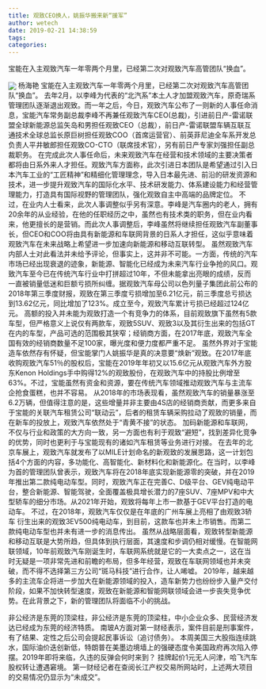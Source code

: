 ```yaml
---
title: 观致CEO换人，姚振华搬来新“援军”
author: wetech
date: 2019-02-21 14:38:59
tags: 
categories: 
---
```

宝能在入主观致汽车一年零两个月里，已经第二次对观致汽车高管团队“换血”。
<!-- more -->
<img align="center" border="0" src="https://imgcdn.yicai.com/uppics/images/2019/02/4f99d13229ff4b813817a287e524b11c.jpg" />
杨海艳
宝能在入主观致汽车一年零两个月里，已经第二次对观致汽车高管团队“换血”。
去年2月，以李峰为代表的“北汽系”本土人才加盟观致汽车，原奇瑞系管理团队逐渐退出观致。而一年之后，今日，观致汽车公布了一则新的人事任命消息，宝能汽车常务副总裁李峰不再兼任观致汽车CEO(总裁)，引进前日产-雷诺联盟全球新能源总监矢岛和男担任观致CEO（总裁），前日产-雷诺联盟车辆互联互通技术全球总监长原巨树担任观致COO（首席运营官）、前英菲尼迪全车系开发总负责人平井敏郎担任观致CO-CTO（联席技术官），另有前日产专家刘强担任副总裁职务。
在完成此次人事任命后，未来观致汽车在经营和技术领域的主要决策者都将由日系外来人才担任。观致汽车方面称，此次引进日本团队是希望通过引入日本汽车工业的“工匠精神”和精细化管理理念，导入日本最先进、前沿的研发资源和技术，进一步提升观致汽车的国际化水平、技术研发能力、体系建设能力和经营管理能力，打造具有国际视野的管理团队，强化观致自主中高端的品牌定位。
不过，在业内人士看来，此次人事调整似乎另有深意。李峰是汽车圈内的老人，拥有20余年的从业经验，在他的任职经历之中，虽然也有技术类的职务，但在业内看来，他更擅长的是营销。而此次人事调整后，李峰虽然将继续担任观致汽车副董事长，但CEO和COO将由具有新能源和车联网背景的日系人才担任，这似乎意味着观致汽车在未来战略上希望进一步加速向新能源和移动互联转型。
虽然观致汽车内部人士对此看法并未给予评论，但事实上，这并非不可能。一方面，传统的汽车市场已经出现衰退的迹象，新能源、智能化已经成为未来汽车行业争抢的风口。观致汽车至今已在传统汽车行业中打拼超过10年，不但未能拿出亮眼的成绩，反而一直被销量低迷和巨额亏损所纠缠。据观致汽车母公司以色列量子集团此前公布的2018年第三季度财报，观致在第三季度亏损增加至6.21亿元，前三季度总亏损达到13.62亿元，同比增加了123%。成立至今，观致汽车累计亏损已经超过124亿元。
高额的投入并未能为观致打造一个有竞争力的体系，目前观致旗下虽然有5款车型，但严格意义上说仅有两款车，观致5SUV、观致3以及其衍生出来的包括GT在内的车型，产品可选的范围极其狭窄；经销商方面，在2017年底，观致汽车全国有效的经销商数量不足100家，曝光度和便力度都严重不足。
虽然外界对于宝能造车依然存有怀疑，但宝能掌门人姚振华是真的决意要“焕新”观致。在2017年底收购观致汽车51％的股权后，宝能在2019年年初又以15.6亿元从观致汽车外方股东Kenon Holdings手中购得12%的观致股份，在观致汽车中的持股比例增至63%。不过，宝能虽然有资金和资源，要在传统汽车领域推动观致汽车与主流车企抢食蛋糕，也并不容易。
从2018年的市场表现看，虽然观致汽车的销量暴涨至6.2万辆，但值得注意的是，这些增量并非主要由4S店的经销商贡献，而更多来自于宝能的关联汽车租赁公司“联动云”，后者的租赁车辆采购拉动了观致的销量，而在新车的投放上，观致汽车依然处于“青黄不接”的状态。
加码新能源和车联网，不仅与行业和政策的大方向一致，另一方面也有利于观致“避短”，找到差异化竞争的优势，同时也更利于与宝能现有的诸如汽车租赁等业务进行对接。
在去年的北京车展上，观致汽车就发布了以MILE计划命名的新观致的发展思路，这一计划包括4个方面的内容，多功能化、高智能化、新材料化和新能源化。在当时，以李峰为首的管理团队曾表示，观致汽车将在2018年底实现新能源零的突破，并在2019年推出第二款纯电动车型。同时，观致汽车正在完善C、D级平台、GEV纯电动平台，整合新能源、智能驾驶，全面覆盖极具增长潜力的7座SUV、7座MPV和中大型轿车的细分市场。从2021年开始，观致将每年上市一款基于GEV平台打造的电动车。
不过，在2018年，观致汽车仅仅是在年底的广州车展上亮相了由观致3轿车 衍生出来的观致3EV500纯电动车，到目前，这款车也并未上市销售。而第二款纯电动车型也并未有进一步的消息传出。
虽然从战略层面看，观致转型新能源和移动互联是大势所趋，但具体到执行层面，其速度和步调仍相对缓慢。在智能网联领域，10年前观致汽车刚诞生时，车联网系统就是它的一大卖点之一，这在当时无疑是一项非常先进和前瞻的布局，但多年经营，观致在车联网领域也并未突破，而不得不选择第三方公司“斑马科技”进行合作，让人唏嘘。
2019年，越来越多的主流车企将进一步加大在新能源领域的投入，造车新势力也纷纷步入量产交付阶段，如果不加快转型速度，观致在新能源和智能网联领域会进一步丧失竞争优势。在此背景之下，新的管理团队将面临不小的挑战。
 
 
 
非公经济是东莞的顶梁柱，非公经济是东莞的顶梁柱，中小企业众多、民营经济发达已经成为东莞的经济特质。
南玻A方面对第一财经表示，案件目前是刑事案件，有了结果、定性之后公司会提起民事诉讼（追讨债务）。
本周美国三大股指连续跳水，国际油价迭创新低，特朗普在美墨边境墙上的强硬态度令美国政府再次陷入停摆。2019年即将来临，久违的反弹会何时来到？
挂牌起价1元无人问津，哈飞汽车股权转让遭遇窘境。
第一财经记者在查阅长江产权交易所网站时，上述两大项目的交易情况仍显示为“未成交”。
